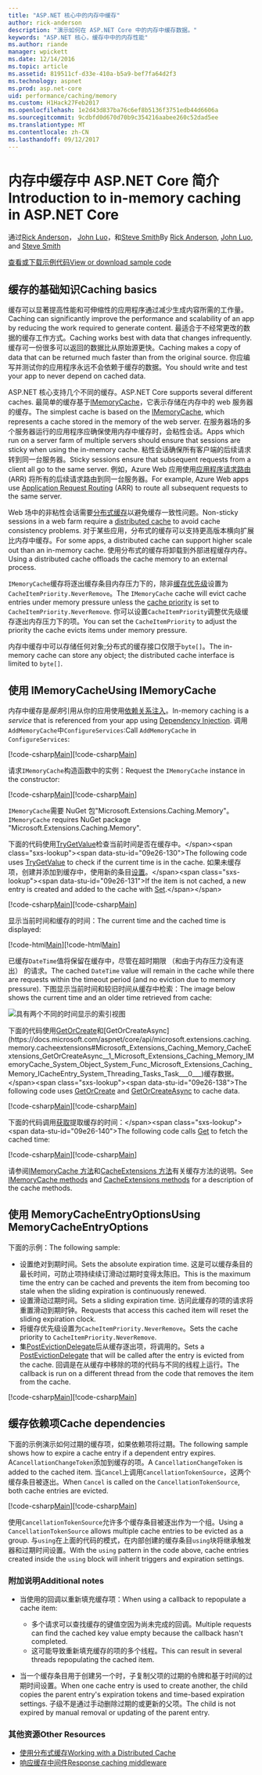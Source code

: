 ```yaml
---
title: "ASP.NET 核心中的内存中缓存"
author: rick-anderson
description: "演示如何在 ASP.NET Core 中的内存中缓存数据。"
keywords: "ASP.NET 核心，缓存中中的内存性能"
ms.author: riande
manager: wpickett
ms.date: 12/14/2016
ms.topic: article
ms.assetid: 819511cf-d33e-410a-b5a9-bef7fa64d2f3
ms.technology: aspnet
ms.prod: asp.net-core
uid: performance/caching/memory
ms.custom: H1Hack27Feb2017
ms.openlocfilehash: 1e2d43d837ba76c6ef8b5136f3751edb44d6606a
ms.sourcegitcommit: 9cdbfd0d670d70b9c354216aabee260c52dad5ee
ms.translationtype: MT
ms.contentlocale: zh-CN
ms.lasthandoff: 09/12/2017
---
```

# <a name="introduction-to-in-memory-caching-in-aspnet-core"></a><span data-ttu-id="09e26-104">内存中缓存中 ASP.NET Core 简介</span><span class="sxs-lookup"><span data-stu-id="09e26-104">Introduction to in-memory caching in ASP.NET Core</span></span>

<span data-ttu-id="09e26-105">通过[Rick Anderson](https://twitter.com/RickAndMSFT)， [John Luo](https://github.com/JunTaoLuo)，和[Steve Smith](https://ardalis.com/)</span><span class="sxs-lookup"><span data-stu-id="09e26-105">By [Rick Anderson](https://twitter.com/RickAndMSFT), [John Luo](https://github.com/JunTaoLuo), and [Steve Smith](https://ardalis.com/)</span></span>

[<span data-ttu-id="09e26-106">查看或下载示例代码</span><span class="sxs-lookup"><span data-stu-id="09e26-106">View or download sample code</span></span>](https://github.com/aspnet/Docs/tree/master/aspnetcore/performance/caching/memory/sample)

## <a name="caching-basics"></a><span data-ttu-id="09e26-107">缓存的基础知识</span><span class="sxs-lookup"><span data-stu-id="09e26-107">Caching basics</span></span>

<span data-ttu-id="09e26-108">缓存可以显著提高性能和可伸缩性的应用程序通过减少生成内容所需的工作量。</span><span class="sxs-lookup"><span data-stu-id="09e26-108">Caching can significantly improve the performance and scalability of an app by reducing the work required to generate content.</span></span> <span data-ttu-id="09e26-109">最适合于不经常更改的数据的缓存工作方式。</span><span class="sxs-lookup"><span data-stu-id="09e26-109">Caching works best with data that changes infrequently.</span></span> <span data-ttu-id="09e26-110">缓存可一份很多可以返回的数据比从原始源更快。</span><span class="sxs-lookup"><span data-stu-id="09e26-110">Caching makes a copy of data that can be returned much faster than from the original source.</span></span> <span data-ttu-id="09e26-111">你应编写并测试你的应用程序永远不会依赖于缓存的数据。</span><span class="sxs-lookup"><span data-stu-id="09e26-111">You should write and test your app to never depend on cached data.</span></span>

<span data-ttu-id="09e26-112">ASP.NET 核心支持几个不同的缓存。</span><span class="sxs-lookup"><span data-stu-id="09e26-112">ASP.NET Core supports several different caches.</span></span> <span data-ttu-id="09e26-113">最简单的缓存基于[IMemoryCache](https://docs.microsoft.com/aspnet/core/api/microsoft.extensions.caching.memory.imemorycache)，它表示存储在内存中的 web 服务器的缓存。</span><span class="sxs-lookup"><span data-stu-id="09e26-113">The simplest cache is based on the [IMemoryCache](https://docs.microsoft.com/aspnet/core/api/microsoft.extensions.caching.memory.imemorycache), which represents a cache stored in the memory of the web server.</span></span> <span data-ttu-id="09e26-114">在服务器场的多个服务器运行的应用程序应确保使用内存中缓存时，会粘性会话。</span><span class="sxs-lookup"><span data-stu-id="09e26-114">Apps which run on a server farm of multiple servers should ensure that sessions are sticky when using the in-memory cache.</span></span> <span data-ttu-id="09e26-115">粘性会话确保所有客户端的后续请求转到同一台服务器。</span><span class="sxs-lookup"><span data-stu-id="09e26-115">Sticky sessions ensure that subsequent requests from a client all go to the same server.</span></span> <span data-ttu-id="09e26-116">例如，Azure Web 应用使用[应用程序请求路由](https://www.iis.net/learn/extensions/planning-for-arr)(ARR) 将所有的后续请求路由到同一台服务器。</span><span class="sxs-lookup"><span data-stu-id="09e26-116">For example, Azure Web apps use [Application Request Routing](https://www.iis.net/learn/extensions/planning-for-arr) (ARR) to route all subsequent requests to the same server.</span></span>

<span data-ttu-id="09e26-117">Web 场中的非粘性会话需要[分布式缓存](distributed.md)以避免缓存一致性问题。</span><span class="sxs-lookup"><span data-stu-id="09e26-117">Non-sticky sessions in a web farm require a [distributed cache](distributed.md) to avoid cache consistency problems.</span></span> <span data-ttu-id="09e26-118">对于某些应用，分布式的缓存可以支持更高版本横向扩展比内存中缓存。</span><span class="sxs-lookup"><span data-stu-id="09e26-118">For some apps, a distributed cache can support higher scale out than an in-memory cache.</span></span> <span data-ttu-id="09e26-119">使用分布式的缓存将卸载到外部进程缓存内存。</span><span class="sxs-lookup"><span data-stu-id="09e26-119">Using a distributed cache offloads the cache memory to an external process.</span></span> 

<span data-ttu-id="09e26-120">`IMemoryCache`缓存将逐出缓存条目内存压力下的，除非[缓存优先级](https://docs.microsoft.com/aspnet/core/api/microsoft.extensions.caching.memory.cacheitempriority)设置为`CacheItemPriority.NeverRemove`。</span><span class="sxs-lookup"><span data-stu-id="09e26-120">The `IMemoryCache` cache will evict cache entries under memory pressure unless the [cache priority](https://docs.microsoft.com/aspnet/core/api/microsoft.extensions.caching.memory.cacheitempriority) is set to `CacheItemPriority.NeverRemove`.</span></span> <span data-ttu-id="09e26-121">你可以设置`CacheItemPriority`调整优先级缓存逐出内存压力下的项。</span><span class="sxs-lookup"><span data-stu-id="09e26-121">You can set the `CacheItemPriority` to adjust the priority the cache evicts items under memory pressure.</span></span>

<span data-ttu-id="09e26-122">内存中缓存中可以存储任何对象;分布式的缓存接口仅限于`byte[]`。</span><span class="sxs-lookup"><span data-stu-id="09e26-122">The in-memory cache can store any object; the distributed cache interface is limited to `byte[]`.</span></span>

## <a name="using-imemorycache"></a><span data-ttu-id="09e26-123">使用 IMemoryCache</span><span class="sxs-lookup"><span data-stu-id="09e26-123">Using IMemoryCache</span></span>

<span data-ttu-id="09e26-124">内存中缓存是*服务*引用从你的应用使用[依赖关系注入](../../fundamentals/dependency-injection.md)。</span><span class="sxs-lookup"><span data-stu-id="09e26-124">In-memory caching is a *service* that is referenced from your app using [Dependency Injection](../../fundamentals/dependency-injection.md).</span></span> <span data-ttu-id="09e26-125">调用`AddMemoryCache`中`ConfigureServices`:</span><span class="sxs-lookup"><span data-stu-id="09e26-125">Call `AddMemoryCache` in `ConfigureServices`:</span></span>

<span data-ttu-id="09e26-126">[!code-csharp[Main](memory/sample/WebCache/Startup.cs?highlight=8)]</span><span class="sxs-lookup"><span data-stu-id="09e26-126">[!code-csharp[Main](memory/sample/WebCache/Startup.cs?highlight=8)]</span></span> 

<span data-ttu-id="09e26-127">请求`IMemoryCache`构造函数中的实例：</span><span class="sxs-lookup"><span data-stu-id="09e26-127">Request the `IMemoryCache` instance in the constructor:</span></span>

<span data-ttu-id="09e26-128">[!code-csharp[Main](memory/sample/WebCache/Controllers/HomeController.cs?name=snippet_ctor&highlight=3,5-)]</span><span class="sxs-lookup"><span data-stu-id="09e26-128">[!code-csharp[Main](memory/sample/WebCache/Controllers/HomeController.cs?name=snippet_ctor&highlight=3,5-)]</span></span> 

<span data-ttu-id="09e26-129">`IMemoryCache`需要 NuGet 包"Microsoft.Extensions.Caching.Memory"。</span><span class="sxs-lookup"><span data-stu-id="09e26-129">`IMemoryCache` requires NuGet package "Microsoft.Extensions.Caching.Memory".</span></span>

<span data-ttu-id="09e26-130">下面的代码使用[TryGetValue](https://docs.microsoft.com/aspnet/core/api/microsoft.extensions.caching.memory.imemorycache#Microsoft_Extensions_Caching_Memory_IMemoryCache_TryGetValue_System_Object_System_Object__)检查当前时间是否在缓存中。</span><span class="sxs-lookup"><span data-stu-id="09e26-130">The following code uses [TryGetValue](https://docs.microsoft.com/aspnet/core/api/microsoft.extensions.caching.memory.imemorycache#Microsoft_Extensions_Caching_Memory_IMemoryCache_TryGetValue_System_Object_System_Object__) to check if the current time is in the cache.</span></span> <span data-ttu-id="09e26-131">如果未缓存项，创建并添加到缓存中，使用新的条目[设置](https://docs.microsoft.com/aspnet/core/api/microsoft.extensions.caching.memory.cacheextensions#Microsoft_Extensions_Caching_Memory_CacheExtensions_Set__1_Microsoft_Extensions_Caching_Memory_IMemoryCache_System_Object___0_)。</span><span class="sxs-lookup"><span data-stu-id="09e26-131">If the item is not cached, a new entry is created and added to the cache with [Set](https://docs.microsoft.com/aspnet/core/api/microsoft.extensions.caching.memory.cacheextensions#Microsoft_Extensions_Caching_Memory_CacheExtensions_Set__1_Microsoft_Extensions_Caching_Memory_IMemoryCache_System_Object___0_).</span></span>

<span data-ttu-id="09e26-132">[!code-csharp[Main](memory/sample/WebCache/Controllers/HomeController.cs?name=snippet1)]</span><span class="sxs-lookup"><span data-stu-id="09e26-132">[!code-csharp[Main](memory/sample/WebCache/Controllers/HomeController.cs?name=snippet1)]</span></span>

<span data-ttu-id="09e26-133">显示当前时间和缓存的时间：</span><span class="sxs-lookup"><span data-stu-id="09e26-133">The current time and the cached time is displayed:</span></span>

<span data-ttu-id="09e26-134">[!code-html[Main](memory/sample/WebCache/Views/Home/Cache.cshtml)]</span><span class="sxs-lookup"><span data-stu-id="09e26-134">[!code-html[Main](memory/sample/WebCache/Views/Home/Cache.cshtml)]</span></span>

<span data-ttu-id="09e26-135">已缓存`DateTime`值将保留在缓存中，尽管在超时期限 （和由于内存压力没有逐出） 的请求。</span><span class="sxs-lookup"><span data-stu-id="09e26-135">The cached `DateTime` value will remain in the cache while there are requests within the timeout period (and no eviction due to memory pressure).</span></span> <span data-ttu-id="09e26-136">下图显示当前时间和较旧时间从缓存中检索：</span><span class="sxs-lookup"><span data-stu-id="09e26-136">The image below shows the current time and an older time retrieved from cache:</span></span>

![具有两个不同的时间显示的索引视图](memory/_static/time.png)

<span data-ttu-id="09e26-138">下面的代码使用[GetOrCreate](https://docs.microsoft.com/aspnet/core/api/microsoft.extensions.caching.memory.cacheextensions#Microsoft_Extensions_Caching_Memory_CacheExtensions_GetOrCreate__1_Microsoft_Extensions_Caching_Memory_IMemoryCache_System_Object_System_Func_Microsoft_Extensions_Caching_Memory_ICacheEntry___0__)和[GetOrCreateAsync](https://docs.microsoft.com/aspnet/core/api/microsoft.extensions.caching.memory.cacheextensions#Microsoft_Extensions_Caching_Memory_CacheExtensions_GetOrCreateAsync__1_Microsoft_Extensions_Caching_Memory_IMemoryCache_System_Object_System_Func_Microsoft_Extensions_Caching_Memory_ICacheEntry_System_Threading_Tasks_Task___0___)缓存数据。</span><span class="sxs-lookup"><span data-stu-id="09e26-138">The following code uses [GetOrCreate](https://docs.microsoft.com/aspnet/core/api/microsoft.extensions.caching.memory.cacheextensions#Microsoft_Extensions_Caching_Memory_CacheExtensions_GetOrCreate__1_Microsoft_Extensions_Caching_Memory_IMemoryCache_System_Object_System_Func_Microsoft_Extensions_Caching_Memory_ICacheEntry___0__) and [GetOrCreateAsync](https://docs.microsoft.com/aspnet/core/api/microsoft.extensions.caching.memory.cacheextensions#Microsoft_Extensions_Caching_Memory_CacheExtensions_GetOrCreateAsync__1_Microsoft_Extensions_Caching_Memory_IMemoryCache_System_Object_System_Func_Microsoft_Extensions_Caching_Memory_ICacheEntry_System_Threading_Tasks_Task___0___) to cache data.</span></span> 

<span data-ttu-id="09e26-139">[!code-csharp[Main](memory/sample/WebCache/Controllers/HomeController.cs?name=snippet2&highlight=3-7,14-19)]</span><span class="sxs-lookup"><span data-stu-id="09e26-139">[!code-csharp[Main](memory/sample/WebCache/Controllers/HomeController.cs?name=snippet2&highlight=3-7,14-19)]</span></span>

<span data-ttu-id="09e26-140">下面的代码调用[获取](https://docs.microsoft.com/aspnet/core/api/microsoft.extensions.caching.memory.cacheextensions#Microsoft_Extensions_Caching_Memory_CacheExtensions_Get__1_Microsoft_Extensions_Caching_Memory_IMemoryCache_System_Object_)提取缓存的时间：</span><span class="sxs-lookup"><span data-stu-id="09e26-140">The following code calls [Get](https://docs.microsoft.com/aspnet/core/api/microsoft.extensions.caching.memory.cacheextensions#Microsoft_Extensions_Caching_Memory_CacheExtensions_Get__1_Microsoft_Extensions_Caching_Memory_IMemoryCache_System_Object_) to fetch the cached time:</span></span>

<span data-ttu-id="09e26-141">[!code-csharp[Main](memory/sample/WebCache/Controllers/HomeController.cs?name=snippet_gct)]</span><span class="sxs-lookup"><span data-stu-id="09e26-141">[!code-csharp[Main](memory/sample/WebCache/Controllers/HomeController.cs?name=snippet_gct)]</span></span>

<span data-ttu-id="09e26-142">请参阅[IMemoryCache 方法](https://docs.microsoft.com/aspnet/core/api/microsoft.extensions.caching.memory.imemorycache)和[CacheExtensions 方法](https://docs.microsoft.com/aspnet/core/api/microsoft.extensions.caching.memory.cacheextensions)有关缓存方法的说明。</span><span class="sxs-lookup"><span data-stu-id="09e26-142">See [IMemoryCache methods](https://docs.microsoft.com/aspnet/core/api/microsoft.extensions.caching.memory.imemorycache) and [CacheExtensions methods](https://docs.microsoft.com/aspnet/core/api/microsoft.extensions.caching.memory.cacheextensions) for a description of the cache methods.</span></span>

## <a name="using-memorycacheentryoptions"></a><span data-ttu-id="09e26-143">使用 MemoryCacheEntryOptions</span><span class="sxs-lookup"><span data-stu-id="09e26-143">Using MemoryCacheEntryOptions</span></span>

<span data-ttu-id="09e26-144">下面的示例：</span><span class="sxs-lookup"><span data-stu-id="09e26-144">The following sample:</span></span>

- <span data-ttu-id="09e26-145">设置绝对到期时间。</span><span class="sxs-lookup"><span data-stu-id="09e26-145">Sets the absolute expiration time.</span></span> <span data-ttu-id="09e26-146">这是可以缓存条目的最长时间，可防止项持续续订滑动过期时变得太陈旧。</span><span class="sxs-lookup"><span data-stu-id="09e26-146">This is the maximum time the entry can be cached and prevents the item from becoming too stale when the sliding expiration is continuously renewed.</span></span>
- <span data-ttu-id="09e26-147">设置滑动过期时间。</span><span class="sxs-lookup"><span data-stu-id="09e26-147">Sets a sliding expiration time.</span></span> <span data-ttu-id="09e26-148">访问此缓存的项的请求将重置滑动到期时钟。</span><span class="sxs-lookup"><span data-stu-id="09e26-148">Requests that access this cached item will reset the sliding expiration clock.</span></span>
- <span data-ttu-id="09e26-149">将缓存优先级设置为`CacheItemPriority.NeverRemove`。</span><span class="sxs-lookup"><span data-stu-id="09e26-149">Sets the cache priority to `CacheItemPriority.NeverRemove`.</span></span> 
- <span data-ttu-id="09e26-150">集[PostEvictionDelegate](https://docs.microsoft.com/aspnet/core/api/microsoft.extensions.caching.memory.postevictiondelegate)后从缓存逐出项，将调用的。</span><span class="sxs-lookup"><span data-stu-id="09e26-150">Sets a [PostEvictionDelegate](https://docs.microsoft.com/aspnet/core/api/microsoft.extensions.caching.memory.postevictiondelegate) that will be called after the entry is evicted from the cache.</span></span> <span data-ttu-id="09e26-151">回调是在从缓存中移除的项的代码与不同的线程上运行。</span><span class="sxs-lookup"><span data-stu-id="09e26-151">The callback is run on a different thread from the code that removes the item from the cache.</span></span>

<span data-ttu-id="09e26-152">[!code-csharp[Main](memory/sample/WebCache/Controllers/HomeController.cs?name=snippet_et&highlight=14-20)]</span><span class="sxs-lookup"><span data-stu-id="09e26-152">[!code-csharp[Main](memory/sample/WebCache/Controllers/HomeController.cs?name=snippet_et&highlight=14-20)]</span></span>

## <a name="cache-dependencies"></a><span data-ttu-id="09e26-153">缓存依赖项</span><span class="sxs-lookup"><span data-stu-id="09e26-153">Cache dependencies</span></span>

<span data-ttu-id="09e26-154">下面的示例演示如何过期的缓存项，如果依赖项将过期。</span><span class="sxs-lookup"><span data-stu-id="09e26-154">The following sample shows how to expire a cache entry if a dependent entry expires.</span></span> <span data-ttu-id="09e26-155">A`CancellationChangeToken`添加到缓存的项。</span><span class="sxs-lookup"><span data-stu-id="09e26-155">A `CancellationChangeToken` is added to the cached item.</span></span> <span data-ttu-id="09e26-156">当`Cancel`上调用`CancellationTokenSource`，这两个缓存条目被逐出。</span><span class="sxs-lookup"><span data-stu-id="09e26-156">When `Cancel` is called on the `CancellationTokenSource`, both cache entries are evicted.</span></span> 

<span data-ttu-id="09e26-157">[!code-csharp[Main](memory/sample/WebCache/Controllers/HomeController.cs?name=snippet_ed)]</span><span class="sxs-lookup"><span data-stu-id="09e26-157">[!code-csharp[Main](memory/sample/WebCache/Controllers/HomeController.cs?name=snippet_ed)]</span></span>

<span data-ttu-id="09e26-158">使用`CancellationTokenSource`允许多个缓存条目被逐出作为一个组。</span><span class="sxs-lookup"><span data-stu-id="09e26-158">Using a `CancellationTokenSource` allows multiple cache entries to be evicted as a group.</span></span> <span data-ttu-id="09e26-159">与`using`在上面的代码的模式，在内部创建的缓存条目`using`块将继承触发器和过期时间设置。</span><span class="sxs-lookup"><span data-stu-id="09e26-159">With the `using` pattern in the code above, cache entries created inside the `using` block will inherit triggers and expiration settings.</span></span>

### <a name="additional-notes"></a><span data-ttu-id="09e26-160">附加说明</span><span class="sxs-lookup"><span data-stu-id="09e26-160">Additional notes</span></span>

- <span data-ttu-id="09e26-161">当使用的回调以重新填充缓存项：</span><span class="sxs-lookup"><span data-stu-id="09e26-161">When using a callback to repopulate a cache item:</span></span>

  - <span data-ttu-id="09e26-162">多个请求可以查找缓存的键值空因为尚未完成的回调。</span><span class="sxs-lookup"><span data-stu-id="09e26-162">Multiple requests can find the cached key value empty because the callback hasn't completed.</span></span> 
  - <span data-ttu-id="09e26-163">这可能导致重新填充缓存的项的多个线程。</span><span class="sxs-lookup"><span data-stu-id="09e26-163">This can result in several threads repopulating the cached item.</span></span>

- <span data-ttu-id="09e26-164">当一个缓存条目用于创建另一个时，子复制父项的过期的令牌和基于时间的过期时间设置。</span><span class="sxs-lookup"><span data-stu-id="09e26-164">When one cache entry is used to create another, the child copies the parent entry's expiration tokens and time-based expiration settings.</span></span> <span data-ttu-id="09e26-165">子级不是通过手动删除过期的或更新的父项。</span><span class="sxs-lookup"><span data-stu-id="09e26-165">The child is not expired by manual removal or updating of the parent entry.</span></span>

### <a name="other-resources"></a><span data-ttu-id="09e26-166">其他资源</span><span class="sxs-lookup"><span data-stu-id="09e26-166">Other Resources</span></span>

* [<span data-ttu-id="09e26-167">使用分布式缓存</span><span class="sxs-lookup"><span data-stu-id="09e26-167">Working with a Distributed Cache</span></span>](distributed.md)
* [<span data-ttu-id="09e26-168">响应缓存中间件</span><span class="sxs-lookup"><span data-stu-id="09e26-168">Response caching middleware</span></span>](middleware.md)
